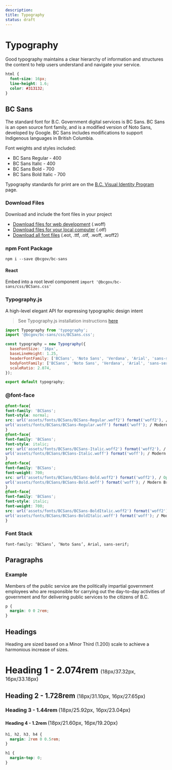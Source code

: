 ```yaml
---
description:
title: Typography
status: draft
---
```


# Typography

Good typography maintains a clear hierarchy of information and structures the content to help users understand and navigate your service.

```css
html {
  font-size: 16px;
  line-height: 1.6;
  color: #313132;
}
```

## BC Sans

The standard font for B.C. Government digital services is BC Sans. BC Sans is an open source font family, and is a modified version of Noto Sans, developed by Google. BC Sans includes modifications to support Indigenous languages in British Columbia.

Font weights and styles included:

* BC Sans Regular - 400
* BC Sans Italic - 400
* BC Sans Bold - 700
* BC Sans Bold Italic - 700

Typography standards for print are on the [B.C. Visual Identity Program](https://www2.gov.bc.ca/gov/content/governments/services-for-government/policies-procedures/bc-visual-identity/design-guidelines#palette-typography) page.

### Download Files

Download and include the font files in your project
* [Download files for web development](https://www2.gov.bc.ca/assets/gov/british-columbians-our-governments/services-policies-for-government/policies-procedures-standards/web-content-development-guides/corporate-identity-assets/visid-files/bc-sans-font-woff.zip) (.woff)
* [Download files for your local computer](https://www2.gov.bc.ca/assets/gov/british-columbians-our-governments/services-policies-for-government/policies-procedures-standards/web-content-development-guides/corporate-identity-assets/visid-files/bc-sans-font-otf.zip) (.otf)
* [Download all font files](https://www2.gov.bc.ca/assets/gov/british-columbians-our-governments/services-policies-for-government/policies-procedures-standards/web-content-development-guides/corporate-identity-assets/visid-files/bc-sans-font-all.zip) (.eot, .ttf, .otf, .woff, .woff2)

### npm Font Package

`npm i --save @bcgov/bc-sans`

#### React

Embed into a root level component
`import '@bcgov/bc-sans/css/BCSans.css'`

### Typography.js

A high-level elegant API for expressing typographic design intent
>See Typography.js installation instructions [here](https://github.com/KyleAMathews/typography.js)
```js
import Typography from 'typography';
import '@bcgov/bc-sans/css/BCSans.css';

const typography = new Typography({
  baseFontSize: '16px',
  baseLineHeight: 1.25,
  headerFontFamily: ['BCSans', 'Noto Sans', 'Verdana', 'Arial', 'sans-serif'],
  bodyFontFamily: ['BCSans', 'Noto Sans', 'Verdana', 'Arial', 'sans-serif'],
  scaleRatio: 2.074,
});

export default typography;
```

### @font-face
```css
@font-face{
font-family: 'BCSans';
font-style: normal;
src: url('assets/fonts/BCSans/BCSans-Regular.woff2') format('woff2'), / Optimized for very modern browsers /
url('assets/fonts/BCSans/BCSans-Regular.woff') format('woff'); / Modern Browsers /
}
@font-face{
font-family: 'BCSans';
font-style: italic;
src: url('assets/fonts/BCSans/BCSans-Italic.woff2') format('woff2'), / Optimized for very modern browsers /
url('assets/fonts/BCSans/BCSans-Italic.woff') format('woff'); / Modern Browsers /
}
@font-face{
font-family: 'BCSans';
font-weight: 700;
src: url('assets/fonts/BCSans/BCSans-Bold.woff2') format('woff2'), / Optimized for very modern browsers /
url('assets/fonts/BCSans/BCSans-Bold.woff') format('woff'); / Modern Browsers /
}
@font-face{
font-family: 'BCSans';
font-style: italic;
font-weight: 700;
src: url('assets/fonts/BCSans/BCSans-BoldItalic.woff2') format('woff2'), / Optimized for very modern browsers /
url('assets/fonts/BCSans/BCSans-BoldItalic.woff') format('woff'); / Modern Browsers /
}
```
### Font Stack

`font-family: ‘BCSans’, ‘Noto Sans’, Arial, sans-serif;`


## Paragraphs

### Example
Members of the public service are the politically impartial government employees who are responsible for carrying out the day-to-day activities of government and for delivering public services to the citizens of B.C.

```css
p {
  margin: 0 0 2rem;
}
```

## Headings

Heading are sized based on a Minor Third (1.200) scale to achieve a harmonious increase of sizes.

<h1>Heading 1 - 2.074rem <span style="font-size: 1rem; font-weight: 400;">(18px/37.32px, 16px/33.18px)</span></h1>
<h2>Heading 2 - 1.728rem <span style="font-size: 1rem; font-weight: 400;">(18px/31.10px, 16px/27.65px)</span></h2>
<h3>Heading 3 - 1.44rem <span style="font-size: 1rem; font-weight: 400;">(18px/25.92px, 16px/23.04px)</span></h3>
<h4>Heading 4 - 1.2rem <span style="font-size: 1rem; font-weight: 400;">(18px/21.60px, 16px/19.20px)</span></h4>

```css
h1, h2, h3, h4 {
  margin: 2rem 0 0.5rem;
}

h1 {
  margin-top: 0;
}
```